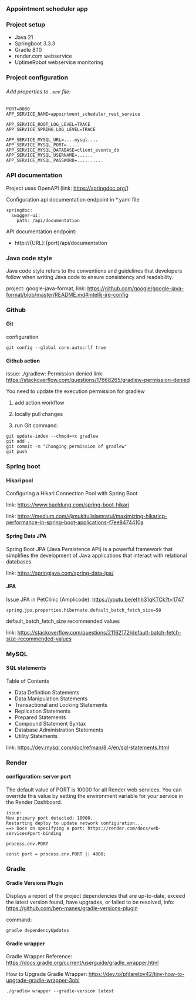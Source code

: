 ### Appointment scheduler app

### Project setup

* Java 21
* Springboot 3.3.3
* Gradle 8.10
* render.com webservice
* UptimeRobot webservice monitoring

### Project configuration

###### Add properties to `.env` file:

```
PORT=8080
APP_SERVICE_NAME=appointment_scheduler_rest_service

APP_SERVICE_ROOT_LOG_LEVEL=TRACE
APP_SERVICE_SPRING_LOG_LEVEL=TRACE

APP_SERVICE_MYSQL_URL=....mysql....
APP_SERVICE_MYSQL_PORT=.....
APP_SERVICE_MYSQL_DATABASE=client_events_db
APP_SERVICE_MYSQL_USERNAME=......
APP_SERVICE_MYSQL_PASSWORD=..........
```

### API documentation

Project uses OpenAPI (link: https://springdoc.org/)

Configuration api documentation endpoint in *.yaml file

```
springdoc:
  swagger-ui:
    path: /api/documentation
```

API documentation endpoint:  <br>

* http://{URL}:{port}/api/documentation

### Java code style

Java code style refers to the conventions and guidelines that developers follow when writing Java code to ensure
consistency and readability.

project: google-java-format,
link: https://github.com/google/google-java-format/blob/master/README.md#intellij-jre-config

### Github

#### Git

configuration

```
git config --global core.autocrlf true
```

#### Github action

issue:  ./gradlew: Permission denied
link: https://stackoverflow.com/questions/17668265/gradlew-permission-denied

You need to update the execution permission for gradlew

1. add action workflow

2. locally pull changes

3. run Git command:

```
git update-index --chmod=+x gradlew
git add .
git commit -m "Changing permission of gradlew"
git push
```

### Spring boot

#### Hikari pool

Configuring a Hikari Connection Pool with Spring Boot

link: https://www.baeldung.com/spring-boot-hikari

link: https://medium.com/@mukitulislamratul/maximizing-hikaricp-performance-in-spring-boot-applications-f7ee8474410a

#### Spring Data JPA

Spring Boot JPA (Java Persistence API) is a powerful framework that simplifies the development of Java applications
that interact with relational databases.

link: https://springjava.com/spring-data-jpa/

#### JPA

Issue JPA in PetClinic (Amplicode): https://youtu.be/efhh31qKTCk?t=1747

```
spring.jpa.properties.hibernate.default_batch_fetch_size=50
```

default_batch_fetch_size recommended values

link: https://stackoverflow.com/questions/21162172/default-batch-fetch-size-recommended-values

### MySQL

#### SQL statements

Table of Contents

* Data Definition Statements
* Data Manipulation Statements
* Transactional and Locking Statements
* Replication Statements
* Prepared Statements
* Compound Statement Syntax
* Database Administration Statements
* Utility Statements

link: https://dev.mysql.com/doc/refman/8.4/en/sql-statements.html

### Render

#### configuration: server port

The default value of PORT is 10000 for all Render web services.
You can override this value by setting the environment variable for your service in the Render Dashboard.

```
issue: 
New primary port detected: 10000. 
Restarting deploy to update network configuration...
==> Docs on specifying a port: https://render.com/docs/web-services#port-binding

process.env.PORT

const port = process.env.PORT || 4000;
```

### Gradle

#### Gradle Versions Plugin

Displays a report of the project dependencies that are up-to-date, exceed the latest version found, have upgrades, or
failed to be resolved, info: https://github.com/ben-manes/gradle-versions-plugin

command:

```
gradle dependencyUpdates
```

#### Gradle wrapper

Gradle Wrapper Reference:
https://docs.gradle.org/current/userguide/gradle_wrapper.html

How to Upgrade Gradle Wrapper:
https://dev.to/pfilaretov42/tiny-how-to-upgrade-gradle-wrapper-3obl

```
./gradlew wrapper --gradle-version latest
```

